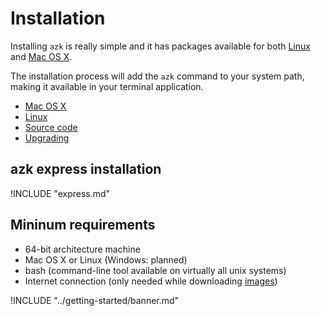 # Installation

Installing `azk` is really simple and it has packages available for both [Linux](linux.md) and [Mac OS X](mac_os_x.md).

The installation process will add the `azk` command to your system path, making it available in your terminal application.

- [Mac OS X](mac_os_x.md)
- [Linux](linux.md)
- [Source code](source-code.md)
- [Upgrading](upgrading.md)

## azk express installation

!INCLUDE "express.md"

## Mininum requirements

* 64-bit architecture machine
* Mac OS X or Linux (Windows: planned)
* bash (command-line tool available on virtually all unix systems)
* Internet connection (only needed while downloading [images](../images/README.md))

!INCLUDE "../getting-started/banner.md"
